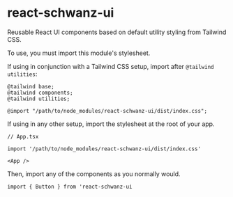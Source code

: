 # react-schwanz-ui

Reusable React UI components based on default utility styling from Tailwind CSS.

To use, you must import this module's stylesheet.

If using in conjunction with a Tailwind CSS setup, import after `@tailwind utilities`:

```
@tailwind base;
@tailwind components;
@tailwind utilities;

@import "/path/to/node_modules/react-schwanz-ui/dist/index.css";
```

If using in any other setup, import the stylesheet at the root of your app.

```
// App.tsx

import '/path/to/node_modules/react-schwanz-ui/dist/index.css'

<App />
```

Then, import any of the components as you normally would.

```
import { Button } from 'react-schwanz-ui
```
